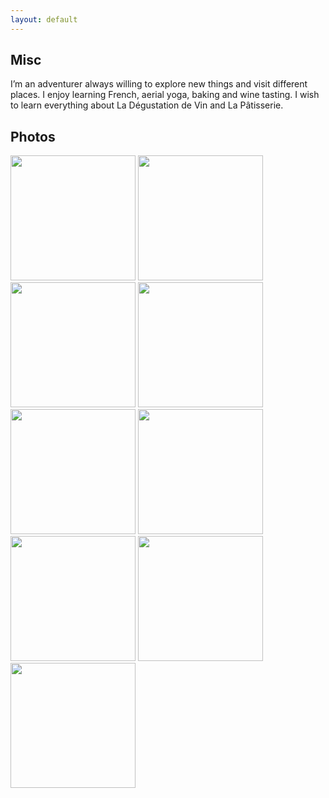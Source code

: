 ```yaml
---
layout: default
---
```


## Misc

I’m an adventurer always willing to explore new things and visit different places. I enjoy learning French, aerial yoga, baking and wine tasting. I wish to learn everything about La Dégustation de Vin and La Pâtisserie.

## Photos

<img src="https://vignette.wikia.nocookie.net/danganronpa/images/a/ab/Peko_Pekoyama_Illustration.png/revision/latest/scale-to-width-down/700?cb=20170907184747" width="200" height="200" />
<img src="https://vignette.wikia.nocookie.net/danganronpa/images/a/ab/Peko_Pekoyama_Illustration.png/revision/latest/scale-to-width-down/700?cb=20170907184747" width="200" height="200" />
<img src="https://vignette.wikia.nocookie.net/danganronpa/images/a/ab/Peko_Pekoyama_Illustration.png/revision/latest/scale-to-width-down/700?cb=20170907184747" width="200" height="200" />
<img src="https://vignette.wikia.nocookie.net/danganronpa/images/a/ab/Peko_Pekoyama_Illustration.png/revision/latest/scale-to-width-down/700?cb=20170907184747" width="200" height="200" />
<img src="https://vignette.wikia.nocookie.net/danganronpa/images/a/ab/Peko_Pekoyama_Illustration.png/revision/latest/scale-to-width-down/700?cb=20170907184747" width="200" height="200" />
<img src="https://vignette.wikia.nocookie.net/danganronpa/images/a/ab/Peko_Pekoyama_Illustration.png/revision/latest/scale-to-width-down/700?cb=20170907184747" width="200" height="200" />
<img src="https://vignette.wikia.nocookie.net/danganronpa/images/a/ab/Peko_Pekoyama_Illustration.png/revision/latest/scale-to-width-down/700?cb=20170907184747" width="200" height="200" />
<img src="https://vignette.wikia.nocookie.net/danganronpa/images/a/ab/Peko_Pekoyama_Illustration.png/revision/latest/scale-to-width-down/700?cb=20170907184747" width="200" height="200" />
<img src="https://vignette.wikia.nocookie.net/danganronpa/images/a/ab/Peko_Pekoyama_Illustration.png/revision/latest/scale-to-width-down/700?cb=20170907184747" width="200" height="200" />
